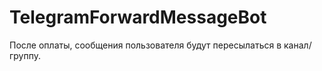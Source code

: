 # TelegramForwardMessageBot 

После оплаты, сообщения пользователя будут пересылаться в канал/группу.

